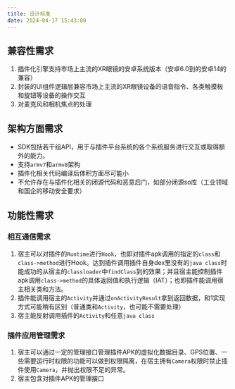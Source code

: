 ```yaml
---
title: 设计标准
date: 2024-04-17 15:43:00
---
```


## 兼容性需求

1. 插件化引擎支持市场上主流的XR眼镜的安卓系统版本（安卓6.0到的安卓14的兼容）
2. 封装的UI组件逻辑层兼容市场上主流的XR眼镜设备的语音指令、各类触摸板和旋钮等设备的操作交互
3. 对麦克风和相机焦点的处理

## 架构方面需求

- SDK包括若干组API，用于与插件平台系统的各个系统服务进行交互或取得额外的能力。
- 支持`armv7`和`armv8`架构
- 插件化相关代码编译后体积方面尽可能小
- 不允许存在与插件化相关的闭源代码和恶意后门，如部分闭源so库（工业领域和国企的移动安全要求）

## 功能性需求

### 相互通信需求

1. 宿主可以对插件的`Runtime`进行`Hook`，也即对插件apk调用的指定的`class`和`class->method`进行Hook。达到插件调用插件自身dex里没有的`java class`时能成功的从宿主的`classloader`中`findClass`到的效果；并且宿主能控制插件apk调用`class->method`的具体返回值和执行逻辑（IAT）；也即插件能调用宿主相关类和方法。
2. 插件能调用宿主的`Activity`并通过`onActivityResult`拿到返回数据，和1实现方式可能稍有区别（普通类和`Activity`，也可能不需要处理）
3. 宿主能反射调用插件的`Activity`和任意`java class`

### 插件应用管理需求

1. 宿主可以通过一定的管理接口管理插件APK的虚拟化数据目录、GPS位置、一些需要运行时权限的功能可以做到权限隔离，在宿主拥有`Camera`权限时禁止插件使用`Camera`，并抛出权限不足的异常。
2. 宿主包含对插件APK的管理接口
